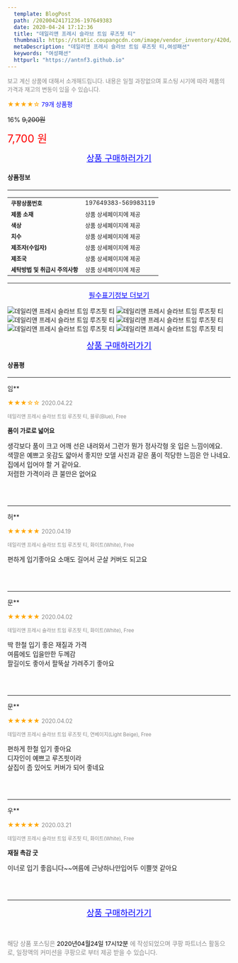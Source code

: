 ```yaml
---
  template: BlogPost
  path: /20200424171236-197649383
  date: 2020-04-24 17:12:36
  title: "데일리앤 프레시 슬라브 트임 루즈핏 티"
  thumbnail: https://static.coupangcdn.com/image/vendor_inventory/420d/4fd5e996b54e496a4497f028f04cf6ae98c31f3353cbefa6f647cf4ebcfe.jpg
  metaDescription: "데일리앤 프레시 슬라브 트임 루즈핏 티,여성패션"
  keywords: "여성패션"
  httpurl: "https://antnf3.github.io"
---
```

  
<span style="color: #888;font-size:0.8rem">보고 계신 상품에 대해서 소개해드립니다.
내용은 일절 과장없으며 포스팅 시기에 따라 제품의 가격과 재고의 변동이 있을 수 있습니다.</span>
  
<span style="color: orange;">★★★★☆</span> <span style="color: blue;font-size: 0.85rem;">79개 상품평</span>

<span style="font-size: 0.9rem">16%</span> <span style="font-size: 0.9rem">~~9,200원~~</span>

<span style="color: red;font-size: 1.5rem;">7,700 원</span>



<p align="center"><a href="http://me2.do/5vBZK0LL" style="font-size: 1.2rem; color: blue;">상품 구매하러가기</a></p>

#### 상품정보

---

|                  |                       |
| ---------------- | --------------------- |
| **<span style="font-size:0.8rem;">쿠팡상품번호</span>** | <span style="font-size:0.8rem;">197649383-569983119</span> |
| **<span style="font-size:0.8rem;">제품 소재</span>**    | <span style="font-size:0.8rem;">상품 상세페이지에 제공</span>        |
| **<span style="font-size:0.8rem;">색상</span>**    | <span style="font-size:0.8rem;">상품 상세페이지에 제공</span>        |
| **<span style="font-size:0.8rem;">치수</span>**    | <span style="font-size:0.8rem;">상품 상세페이지에 제공</span>        |
| **<span style="font-size:0.8rem;">제조자(수입자)</span>**    | <span style="font-size:0.8rem;">상품 상세페이지에 제공</span>        |
| **<span style="font-size:0.8rem;">제조국</span>**    | <span style="font-size:0.8rem;">상품 상세페이지에 제공</span>        |
| **<span style="font-size:0.8rem;">세탁방법 및 취급시 주의사항</span>**    | <span style="font-size:0.8rem;">상품 상세페이지에 제공</span>        |




---

<p align="center"><a href="http://me2.do/5vBZK0LL" style="font-size: 1rem; color: blue;">필수표기정보 더보기</a></p>

![데일리앤 프레시 슬라브 트임 루즈핏 티](http://image1.coupangcdn.com/image/vendor_inventory/2956/c52a3b35c9142a187b07ec0816c32234663830c4bf4d352f62eb4013151c.jpg)
![데일리앤 프레시 슬라브 트임 루즈핏 티](http://image1.coupangcdn.com/image/vendor_inventory/a8da/f877ae4ddc5461e1122588b6342cc407671d617522b4edd10bbda9deae4f.jpg)
![데일리앤 프레시 슬라브 트임 루즈핏 티](http://image1.coupangcdn.com/image/vendor_inventory/e7ec/2f6e41adb5ff695573946c121961b4cb76446137a23ea5bcd1ece9bd45f1.jpg)
![데일리앤 프레시 슬라브 트임 루즈핏 티](http://image1.coupangcdn.com/image/vendor_inventory/f376/1cfad4fe626705905954580b4864e02b102af080d48e64697d5704ca0870.jpg)
![데일리앤 프레시 슬라브 트임 루즈핏 티](http://image1.coupangcdn.com/image/vendor_inventory/f1dd/ceba8a3c89f308c27deee463ad7971e21e64955eced4f2055615f0e3b79e.jpg)
![데일리앤 프레시 슬라브 트임 루즈핏 티](http://image1.coupangcdn.com/image/vendor_inventory/10e8/d59b0580fafc465fc24d6c38f7c62da4ae3e90bd43c83136e0e4c6231e99.jpg)

<p align="center"><a href="http://me2.do/5vBZK0LL" style="font-size: 1.2rem; color: blue;">상품 구매하러가기</a></p>

#### 상품평
  
---
  
임**
    
<span style="color: orange;">★★★☆☆</span> <span style="font-size:0.8rem;color: #888;">2020.04.22</span>
    
<span style="color: #888;font-size:0.7rem">데일리앤 프레시 슬라브 트임 루즈핏 티, 블루(Blue), Free</span>
    
<span style="font-size:0.85rem">**품이 가로로 넓어요**</span>
    
<span style="font-size: 0.9rem;">생각보다 품이 크고 어깨 선은 내려와서 그런가 뭔가 정사각형 옷 입은 느낌이에요.<br/>색깔은 예쁘고 옷감도 얇아서 좋지만 모델 사진과 같은 품이 적당한 느낌은 안 나네요.<br/>집에서 입어야 할 거 같아요.<br/>저렴한 가격이라 큰 불만은 없어요</span>
    
<br>
<br>

---
  
허**
    
<span style="color: orange;">★★★★★</span> <span style="font-size:0.8rem;color: #888;">2020.04.19</span>
    
<span style="color: #888;font-size:0.7rem">데일리앤 프레시 슬라브 트임 루즈핏 티, 화이트(White), Free</span>
    

    
<span style="font-size: 0.9rem;">편하게 입기좋아요 소매도 길어서 군살 커버도 되고요</span>
    
<br>
<br>

---
  
문**
    
<span style="color: orange;">★★★★★</span> <span style="font-size:0.8rem;color: #888;">2020.04.02</span>
    
<span style="color: #888;font-size:0.7rem">데일리앤 프레시 슬라브 트임 루즈핏 티, 화이트(White), Free</span>
    

    
<span style="font-size: 0.9rem;">딱 한철 입기 좋은 재질과 가격<br/>여름에도 입을만한 두께감<br/>팔길이도 좋아서 팔뚝살 가려주기 좋아요</span>
    
<br>
<br>

---
  
문**
    
<span style="color: orange;">★★★★★</span> <span style="font-size:0.8rem;color: #888;">2020.04.02</span>
    
<span style="color: #888;font-size:0.7rem">데일리앤 프레시 슬라브 트임 루즈핏 티, 연베이지(Light Beige), Free</span>
    

    
<span style="font-size: 0.9rem;">편하게 한철 입기 좋아요<br/>디자인이 예쁘고 루즈핏이라 <br/>살집이 좀 있어도 커버가 되어 좋네요</span>
    
<br>
<br>

---
  
우**
    
<span style="color: orange;">★★★★★</span> <span style="font-size:0.8rem;color: #888;">2020.03.21</span>
    
<span style="color: #888;font-size:0.7rem">데일리앤 프레시 슬라브 트임 루즈핏 티, 화이트(White), Free</span>
    
<span style="font-size:0.85rem">**재질 촉감 굿**</span>
    
<span style="font-size: 0.9rem;">이너로 입기 좋읍니다~~여름에 근냥하나만입어두 이쁠껏 같아요</span>
    
<br>
<br>


  
---
  
<p align="center"><a href="http://me2.do/5vBZK0LL" style="font-size: 1.2rem; color: blue;">상품 구매하러가기</a></p>
  
<br>
  
<span style="font-size: 0.85rem; color: #888;">해당 상품 포스팅은 <span style="color: #000;"> 2020년04월24일 17시12분 </span> 에 작성되었으며 쿠팡 파트너스 활동으로, 일정액의 커미션을 쿠팡으로 부터 제공 받을 수 있습니다.</span>